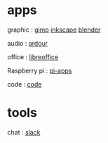 # apps
graphic : [gimp](https://www.gimp.org/) [inkscape](https://inkscape.org) [blender](https://www.blender.org/)

audio : [ardour](https://ardour.org/)

office : [libreoffice](https://www.libreoffice.org/)

Raspberry pi : [pi-apps](https://pi-apps.io/)

code : [code](https://code.visualstudio.com/)


# tools

chat : [slack](https://slack.com/)
